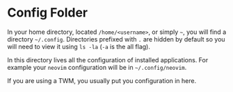# Config Folder

In your home directory, located `/home/<username>`, or simply `~`, you will find
a directory `~/.config`. Directories prefixed with `.` are hidden by default
so you will need to view it using `ls -la` (`-a` is the all flag).

In this directory lives all the configuration of installed applications. For example
your `neovim` configuration will be in `~/.config/neovim`.

If you are using a TWM, you usually put you configuration in here.
